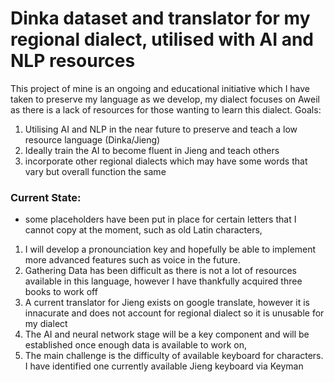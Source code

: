 # Dinka dataset and translator for my regional dialect, utilised with AI and NLP resources
This project of mine is an ongoing and educational initiative which I have taken to preserve my language as we develop, my dialect focuses on Aweil as there is a lack of resources for those wanting to learn this dialect.
Goals:
1. Utilising AI and NLP in the near future to preserve and teach a low resource language (Dinka/Jieng)
2. Ideally train the AI to become fluent in Jieng and teach others
3. incorporate other regional dialects which may have some words that vary but overall function the same
### Current State: 
- some placeholders have been put in place for certain letters that I cannot copy at the moment, such as old Latin characters,
1. I will develop a pronounciation key and hopefully be able to implement more advanced features such as voice in the future.
2. Gathering Data has been difficult as there is not a lot of resources available in this language, however I have thankfully acquired three books to work off
3. A current translator for Jieng exists on google translate, however it is innacurate and does not account for regional dialect so it is unusable for my dialect
4. The AI and neural network stage will be a key component and will be established once enough data is available to work on,
5. The main challenge is the difficulty of available keyboard for characters. I have identified one currently available Jieng keyboard via Keyman
   
